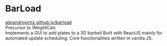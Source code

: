 # BarLoad
[alejandrojortiz.github.io/barload](https://alejandrojortiz.github.io/barload)  
Precursor to WeightCalc  
Implements a GUI to add plates to a 3D barbell
Built with ReactJS mainly for automated update scheduling. Core functionalities written in vanilla JS.
